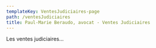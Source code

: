 ```yaml
---
templateKey: VentesJudiciaires-page
path: /ventesJudiciaires
title: Paul-Marie Beraudo, avocat - Ventes Judiciaires
---
```

Les ventes judiciaires...